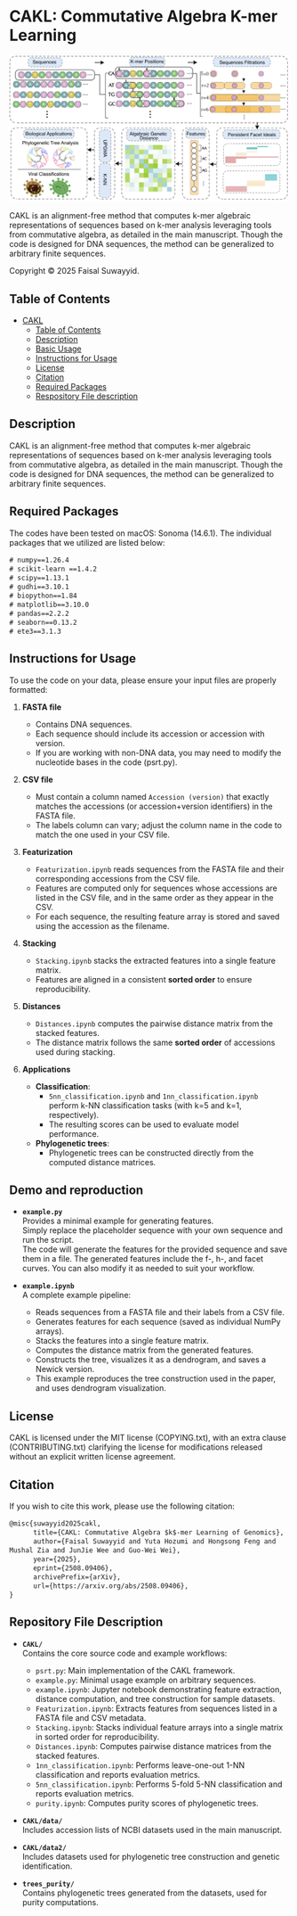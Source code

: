 # CAKL: Commutative Algebra K-mer Learning

![Alt text](concept.png)

CAKL is an alignment-free method that computes k-mer algebraic representations of sequences based on k-mer analysis leveraging tools from commutative algebra, as detailed in the main manuscript. Though the code is designed for DNA sequences, the method can be generalized to arbitrary finite sequences.

Copyright © 2025 Faisal Suwayyid.

## Table of Contents

- [CAKL](#CAKL)
  - [Table of Contents](#table-of-contents)
  - [Description](#description)
  - [Basic Usage](basic-usage)
  - [Instructions for Usage](instructions-for-usage)
  - [License](#license)
  - [Citation](#citation)
  - [Required Packages](#required-packages)
  - [Respository File description](#respository-file-description)

## Description

CAKL is an alignment-free method that computes k-mer algebraic representations of sequences based on k-mer analysis leveraging tools from commutative algebra, as detailed in the main manuscript. Though the code is designed for DNA sequences, the method can be generalized to arbitrary finite sequences.

## Required Packages
The codes have been tested on macOS: Sonoma (14.6.1). The individual packages that we utilized are listed below:
```
# numpy==1.26.4
# scikit-learn ==1.4.2
# scipy==1.13.1
# gudhi==3.10.1
# biopython==1.84
# matplotlib==3.10.0
# pandas==2.2.2
# seaborn==0.13.2
# ete3==3.1.3
```

## Instructions for Usage
To use the code on your data, please ensure your input files are properly formatted:

1. **FASTA file**
   - Contains DNA sequences.
   - Each sequence should include its accession or accession with version.
   - If you are working with non-DNA data, you may need to modify the nucleotide bases in the code (psrt.py).

2. **CSV file**
   - Must contain a column named `Accession (version)` that exactly matches the accessions (or accession+version identifiers) in the FASTA file.  
   - The labels column can vary; adjust the column name in the code to match the one used in your CSV file.
  
3. **Featurization**
   - `Featurization.ipynb` reads sequences from the FASTA file and their corresponding accessions from the CSV file.  
   - Features are computed only for sequences whose accessions are listed in the CSV file, and in the same order as they appear in the CSV. 
   - For each sequence, the resulting feature array is stored and saved using the accession as the filename.
  
4. **Stacking**
   - `Stacking.ipynb` stacks the extracted features into a single feature matrix.  
   - Features are aligned in a consistent **sorted order** to ensure reproducibility.  

5. **Distances**
   - `Distances.ipynb` computes the pairwise distance matrix from the stacked features.  
   - The distance matrix follows the same **sorted order** of accessions used during stacking.  

6. **Applications**
   - **Classification**:  
     - `5nn_classification.ipynb` and `1nn_classification.ipynb` perform k-NN classification tasks (with k=5 and k=1, respectively).  
     - The resulting scores can be used to evaluate model performance.  
   - **Phylogenetic trees**:  
     - Phylogenetic trees can be constructed directly from the computed distance matrices.  



## Demo and reproduction

- **`example.py`**  
  Provides a minimal example for generating features.  
  Simply replace the placeholder sequence with your own sequence and run the script.  
  The code will generate the features for the provided sequence and save them in a file.
  The generated features include the f-, h-, and facet curves.
  You can also modify it as needed to suit your workflow.  

- **`example.ipynb`**  
  A complete example pipeline:  
  - Reads sequences from a FASTA file and their labels from a CSV file.  
  - Generates features for each sequence (saved as individual NumPy arrays).  
  - Stacks the features into a single feature matrix.  
  - Computes the distance matrix from the generated features.  
  - Constructs the tree, visualizes it as a dendrogram, and saves a Newick version.  
  - This example reproduces the tree construction used in the paper, and uses dendrogram visualization.  

 
## License

CAKL is licensed under the MIT license (COPYING.txt), with an extra clause (CONTRIBUTING.txt) clarifying the license for modifications released without an explicit written license agreement.

## Citation

If you wish to cite this work, please use the following citation:
```
@misc{suwayyid2025cakl,
      title={CAKL: Commutative Algebra $k$-mer Learning of Genomics}, 
      author={Faisal Suwayyid and Yuta Hozumi and Hongsong Feng and Mushal Zia and JunJie Wee and Guo-Wei Wei},
      year={2025},
      eprint={2508.09406},
      archivePrefix={arXiv},
      url={https://arxiv.org/abs/2508.09406}, 
}
```

## Repository File Description

- **`CAKL/`**  
  Contains the core source code and example workflows:  
  - `psrt.py`: Main implementation of the CAKL framework.  
  - `example.py`: Minimal usage example on arbitrary sequences.  
  - `example.ipynb`: Jupyter notebook demonstrating feature extraction, distance computation, and tree construction for sample datasets.  
  - `Featurization.ipynb`: Extracts features from sequences listed in a FASTA file and CSV metadata.  
  - `Stacking.ipynb`: Stacks individual feature arrays into a single matrix in sorted order for reproducibility.  
  - `Distances.ipynb`: Computes pairwise distance matrices from the stacked features.  
  - `1nn_classification.ipynb`: Performs leave-one-out 1-NN classification and reports evaluation metrics.  
  - `5nn_classification.ipynb`: Performs 5-fold 5-NN classification and reports evaluation metrics.  
  - `purity.ipynb`: Computes purity scores of phylogenetic trees.  

- **`CAKL/data/`**  
  Includes accession lists of NCBI datasets used in the main manuscript.  

- **`CAKL/data2/`**  
  Includes datasets used for phylogenetic tree construction and genetic identification.  

- **`trees_purity/`**  
  Contains phylogenetic trees generated from the datasets, used for purity computations.  


